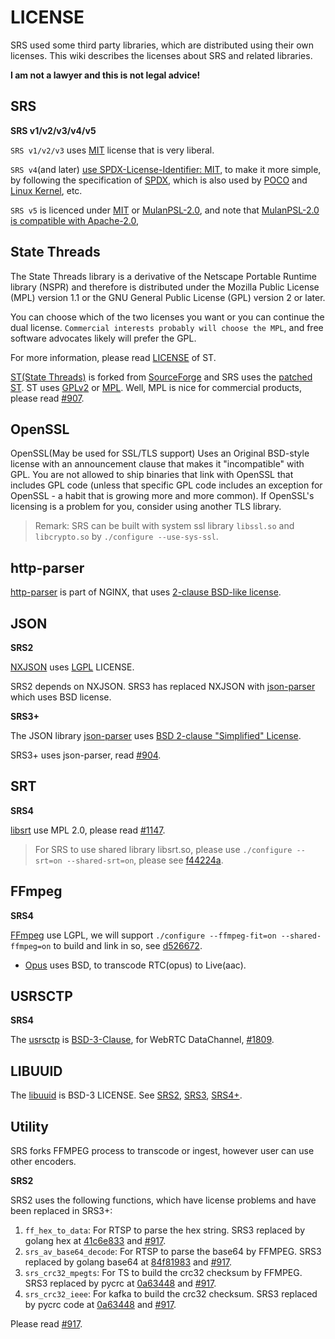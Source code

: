 # LICENSE

SRS used some third party libraries, which are distributed using their own licenses.
This wiki describes the licenses about SRS and related libraries.

**I am not a lawyer and this is not legal advice!**

## SRS

**SRS v1/v2/v3/v4/v5**

`SRS v1/v2/v3` uses [MIT](https://github.com/ossrs/srs/blob/develop/LICENSE) license that is very liberal.

`SRS v4`(and later) [use SPDX-License-Identifier: MIT](https://github.com/ossrs/srs/commit/3cd22b6e6eaf0c64834bfbcf1182270153850ad1), to make it more simple, by following the specification of [SPDX](https://spdx.org/ids/), which is also used by [POCO](https://github.com/pocoproject/poco/blob/master/LICENSE) and [Linux Kernel](https://www.kernel.org/doc/html/latest/process/license-rules.html#license-identifier-syntax), etc.

`SRS v5` is licenced under [MIT](https://github.com/ossrs/srs/blob/develop/LICENSE) or [MulanPSL-2.0](https://spdx.org/licenses/MulanPSL-2.0.html),
and note that [MulanPSL-2.0 is compatible with Apache-2.0](https://www.apache.org/legal/resolved.html#category-a),

## State Threads

The State Threads library is a derivative of the Netscape Portable Runtime library (NSPR) and therefore is distributed under the Mozilla Public License (MPL) version 1.1 or the GNU General Public License (GPL) version 2 or later.

You can choose which of the two licenses you want or you can continue the dual license. `Commercial interests probably will choose the MPL`, and free software advocates likely will prefer the GPL.

For more information, please read [LICENSE](http://state-threads.sourceforge.net/license.html) of ST.

[ST(State Threads)](https://github.com/ossrs/state-threads) is forked from [SourceForge](https://sourceforge.net/projects/state-threads/) and SRS uses the [patched ST](https://github.com/ossrs/state-threads/tree/srs). ST uses [GPLv2](https://github.com/ossrs/state-threads/blob/st-1.9/public.h#L25) or [MPL](https://github.com/ossrs/state-threads/blob/st-1.9/public.h#L2). Well, MPL is nice for commercial products, please read [#907](https://github.com/ossrs/srs/issues/907).

## OpenSSL

OpenSSL(May be used for SSL/TLS support) Uses an Original BSD-style license with an announcement clause that makes it "incompatible" with GPL. You are not allowed to ship binaries that link with OpenSSL that includes GPL code (unless that specific GPL code includes an exception for OpenSSL - a habit that is growing more and more common). If OpenSSL's licensing is a problem for you, consider using another TLS library.

> Remark: SRS can be built with system ssl library `libssl.so` and `libcrypto.so` by `./configure --use-sys-ssl`.

## http-parser

[http-parser](https://github.com/nodejs/http-parser) is part of NGINX, that uses [2-clause BSD-like license](http://nginx.org/LICENSE).

## JSON

**SRS2**

[NXJSON](https://bitbucket.org/yarosla/nxjson) uses [LGPL](https://bitbucket.org/yarosla/nxjson/src/afaf7f999a95ed68620d11073291dc82df792627/nxjson.h?at=default&fileviewer=file-view-default#nxjson.h-16) LICENSE.

SRS2 depends on NXJSON. SRS3 has replaced NXJSON with [json-parser](https://github.com/ossrs/srs/issues/904) which uses BSD license.

**SRS3+**

The JSON library [json-parser](https://github.com/udp/json-parser) uses [BSD 2-clause "Simplified" License](https://github.com/udp/json-parser/blob/master/LICENSE).

SRS3+ uses json-parser, read [#904](https://github.com/ossrs/srs/issues/904).

## SRT

**SRS4**

[libsrt](https://github.com/Haivision/srt/blob/master/LICENSE) use MPL 2.0, please read [#1147](https://github.com/ossrs/srs/issues/1147).

> For SRS to use shared library libsrt.so, please use `./configure --srt=on --shared-srt=on`, please see [f44224a](https://github.com/ossrs/srs/commit/f44224a2a121bb305868b7c00188bf0fcf8fce72).

## FFmpeg

**SRS4**

[FFmpeg](https://github.com/ossrs/srs/issues/1762) use LGPL, we will support `./configure --ffmpeg-fit=on --shared-ffmpeg=on` to build and link in so, see [d526672](https://github.com/ossrs/srs/commit/d5266725e2e40fd23bf3cbb4af814f392e161304).

* [Opus](https://opus-codec.org/license/) uses BSD, to transcode RTC(opus) to Live(aac).

## USRSCTP

**SRS4**

The [usrsctp](https://github.com/sctplab/usrsctp) is [BSD-3-Clause](https://github.com/sctplab/usrsctp/blob/master/LICENSE.md), for WebRTC DataChannel, [#1809](https://github.com/ossrs/srs/pull/1809).

## LIBUUID

The [libuuid](https://sourceforge.net/p/libuuid/code/ci/master/tree/COPYING) is BSD-3 LICENSE. See [SRS2](https://github.com/ossrs/srs/commit/c8871413e4c5ed72abfad3ff9523c0b0d1a6bb50), [SRS3](https://github.com/ossrs/srs/commit/5c6bb63bf25b500a2f785e087befbea7cf58a0d8), [SRS4+](https://github.com/ossrs/srs/commit/48ef3dcd832cc5ce34f97c26d81c3ed03e4cebd8).

## Utility

SRS forks FFMPEG process to transcode or ingest, however user can use other encoders.

**SRS2**

SRS2 uses the following functions, which have license problems and have been replaced in SRS3+:

1. `ff_hex_to_data`: For RTSP to parse the hex string. SRS3 replaced by golang hex at [41c6e833](https://github.com/ossrs/srs/commit/41c6e833b99829be4929f5bc90f83a237ccf7c33) and [#917](https://github.com/ossrs/srs/issues/917#issuecomment-406856975).
1. `srs_av_base64_decode`: For RTSP to parse the base64 by FFMPEG. SRS3 replaced by golang base64 at [84f81983](https://github.com/ossrs/srs/commit/84f81983aa609d2027e290c808280428a4e69f0e) and [#917](https://github.com/ossrs/srs/issues/917#issuecomment-406854293).
1. `srs_crc32_mpegts`: For TS to build the crc32 checksum by FFMPEG. SRS3 replaced by pycrc at [0a63448](https://github.com/ossrs/srs/commit/0a63448b86bfa2998f14055402896406a33de109) and [#917](https://github.com/ossrs/srs/issues/917#issuecomment-406839996).
1. `srs_crc32_ieee`: For kafka to build the crc32 checksum. SRS3 replaced by pycrc code at [0a63448](https://github.com/ossrs/srs/commit/0a63448b86bfa2998f14055402896406a33de109) and [#917](https://github.com/ossrs/srs/issues/917#issuecomment-406795463).

Please read [#917](https://github.com/ossrs/srs/issues/917).

